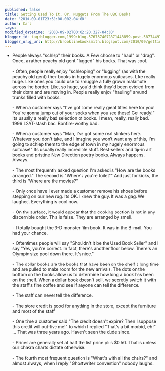 ```yaml
---
published: false
title: Getting Used To It, Or, Nuggets From The UBC Desk!
date: '2010-09-01T23:59:00.002-04:00'
author: Carl
tags: 
modified_datetime: '2010-09-02T00:02:20.327-04:00'
blogger_id: tag:blogger.com,1999:blog-5767374071871443859.post-5877449775306094888
blogger_orig_url: http://brooklinebooksmith.blogspot.com/2010/09/getting-used-to-it-or-nuggets-from-ubc.html
---
```


- People always "schlep" their books. A Few choose to "haul" or "drag". Once, a rather peachy old gent "lugged" his books. That was cool.<br /><br />- Often, people really enjoy "schlepping" or "lugging" (as with the peachy old gent) their books in hugely enormous suitcases. Like really huge. Like ones you could use to smuggle a fully grown malamute across the border. Like, so huge, you'd think they'd been evicted from their dorm and are moving in. People really enjoy "hauling" around trunks filled with books.<br /><br />- When a customer says "I've got some really great titles here for you! You're gonna jump out of your socks when you see these! Get ready!" Its usually a really bad selection of books. I mean, really, really bad. 1996 LSAT-stash bad. Bonfire-worthy bad. <br /><br />- When a customer says "Man, I've got some real stinkers here. Whatever you don't take, and I imagine you won't want any of this, I'm going to schlep them to the edge of town in my hugely enormous suitcase!" Its usually really incredible stuff. Best-sellers and tip-in art books and pristine New Direction poetry books. Always happens. Always.<br /><br />- The most frequently asked question I'm asked is "How are the books arranged." The second is "Where's you're toilet?" And just for kicks, the third is "Where are the movies?"<br /><br />- Only once have I ever made a customer remove his shoes before stepping on our new rug. Its OK. I knew the guy. It was a gag. We laughed. Everything is cool now.<br /><br />-  On the surface, it would appear that the cooking section is not in any discernible order. This is false. They are arranged by smell.<br /><br />- I totally bought the 3-D monster film book. It was in the B-mail. You had your chance. <br /><br />- Oftentimes people will say "Shouldn't it be the Used Book Seller" and I say "Yes, you're correct. In fact, there's another floor below. There's an Olympic size pool down there. It's nice."<br /><br />- The dollar books are the books that have been on the shelf a long time and are pulled to make room for the new arrivals. The dots on the bottom on the books allow us to determine how long a book has been on the shelf. When a dollar book doesn't sell, we secretly switch it with the staff's fine coffee and see if anyone can tell the difference. <br /><br />- The staff can never tell the difference. <br /><br />- The store credit is good for anything in the store, except the furniture and most of the staff.<br /><br />- One time a customer said "The credit doesn't expire? Then I suppose this credit will out-live me!" to which I replied "That's a bit morbid, eh!" ... That was three years ago. Haven't seen the dude since.<br /><br />- Prices are generally set at half the list price plus $0.50. That is unless our chakra charts dictate otherwise. <br /><br />- The fourth most frequent question is "What's with all the chairs?" and almost always, when I reply "Ghostwriter convention" nobody laughs.
